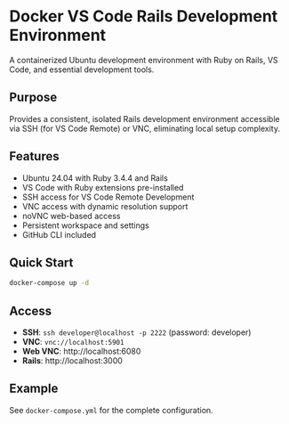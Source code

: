 # Docker VS Code Rails Development Environment

A containerized Ubuntu development environment with Ruby on Rails, VS Code, and essential development tools.

## Purpose

Provides a consistent, isolated Rails development environment accessible via SSH (for VS Code Remote) or VNC, eliminating local setup complexity.

## Features

- Ubuntu 24.04 with Ruby 3.4.4 and Rails
- VS Code with Ruby extensions pre-installed
- SSH access for VS Code Remote Development
- VNC access with dynamic resolution support
- noVNC web-based access
- Persistent workspace and settings
- GitHub CLI included

## Quick Start

```bash
docker-compose up -d
```

## Access

- **SSH**: `ssh developer@localhost -p 2222` (password: developer)
- **VNC**: `vnc://localhost:5901`
- **Web VNC**: http://localhost:6080
- **Rails**: http://localhost:3000

## Example

See `docker-compose.yml` for the complete configuration.